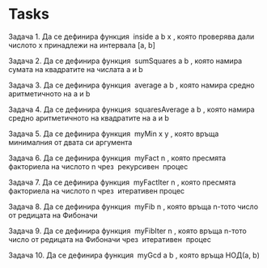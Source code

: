 # Tasks

Задача 1.​ Да се дефинира функция ​ inside a b x​ , която проверява дали
числото x принадлежи на интервала [a, b]

Задача 2.​ Да се дефинира функция ​ sumSquares a b​ , която намира сумата на
квадратите на числата a и b

Задача 3.​ Да се дефинира функция ​ average a b​ , която намира средно
аритметичното на a и b

Задача 4.​ Да се дефинира функция ​ squaresAverage a b​ , която намира
средно аритметичното на квадратите на a и b

Задача 5.​ Да се дефинира функция ​ myMin x y​ , която връща минималния от
двата си аргумента

Задача 6.​ Да се дефинира функция ​ myFact n​ , която пресмята факториела на
числото n чрез ​ рекурсивен ​ процес

Задача 7.​ Да се дефинира функция ​ myFactIter n​ , която пресмята
факториела на числото n чрез ​ итеративен процес

Задача 8.​ Да се дефинира функция ​ myFib n​ , която връща n-тото число от
редицата на Фибоначи

Задача 9.​ Да се дефинира функция ​ myFibIter n​ , която връща n-тото число от
редицата на Фибоначи чрез ​ итеративен ​ процес

Задача 10.​ Да се дефинира функция ​ myGcd a b​ , която връща НОД(a, b)

